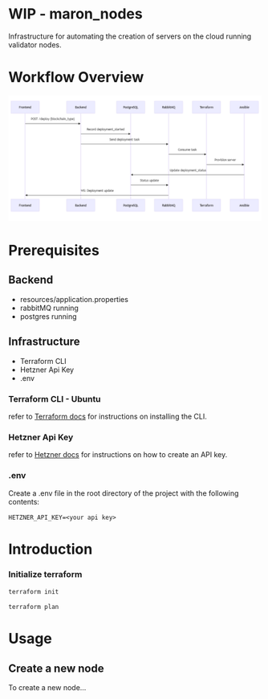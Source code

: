 # WIP - maron_nodes
Infrastructure for automating the creation of servers on the cloud running validator nodes.

# Workflow Overview

![img.png](charts/img.png)

# Prerequisites

## Backend
- resources/application.properties
- rabbitMQ running
- postgres running

## Infrastructure
- Terraform CLI
- Hetzner Api Key
- .env

### Terraform CLI - Ubuntu
refer to [Terraform docs](https://developer.hashicorp.com/terraform/tutorials/aws-get-started/install-cli) for instructions on installing the CLI.

### Hetzner Api Key
refer to [Hetzner docs](https://docs.hetzner.cloud/#overview) for instructions on how to create an API key.

### .env
Create a .env file in the root directory of the project with the following contents:
```
HETZNER_API_KEY=<your api key>
```
# Introduction

### Initialize terraform
```
terraform init
```
```
terraform plan
```

# Usage

## Create a new node
To create a new node...

